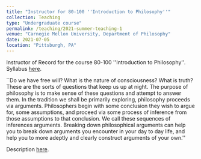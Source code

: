 ```yaml
---
title: "Instructor for 80-100 ''Introduction to Philosophy''"
collection: Teaching
type: "Undergraduate course"
permalink: /teaching/2021-summer-teaching-1
venue: "Carnegie Mellon University, Department of Philosophy"
date: 2021-07-05
location: "Pittsburgh, PA"
---
```


Instructor of Record for the course 80-100 ''Introduction to Philosophy''. Syllabus [here](http://philip-sink.github.io/files/80100SyllabusSum2021.pdf).

``Do we have free will? What is the nature of consciousness? What is truth? These are the sorts of questions
that keep us up at night. The purpose of philosophy is to make sense of these questions and attempt to answer
them. In the tradition we shall be primarily exploring, philosophy proceeds via arguments. Philosophers
begin with some conclusion they wish to argue for, some assumptions, and proceed via some process of
inference from those assumptions to that conclusion. We call these sequences of inferences arguments.
Breaking down philosophical arguments can help you to break down arguments you encounter in your day
to day life, and help you to more adeptly and clearly construct arguments of your own.''

Description [here](http://coursecatalog.web.cmu.edu/schools-colleges/dietrichcollegeofhumanitiesandsocialsciences/departmentofphilosophy/courses/).
